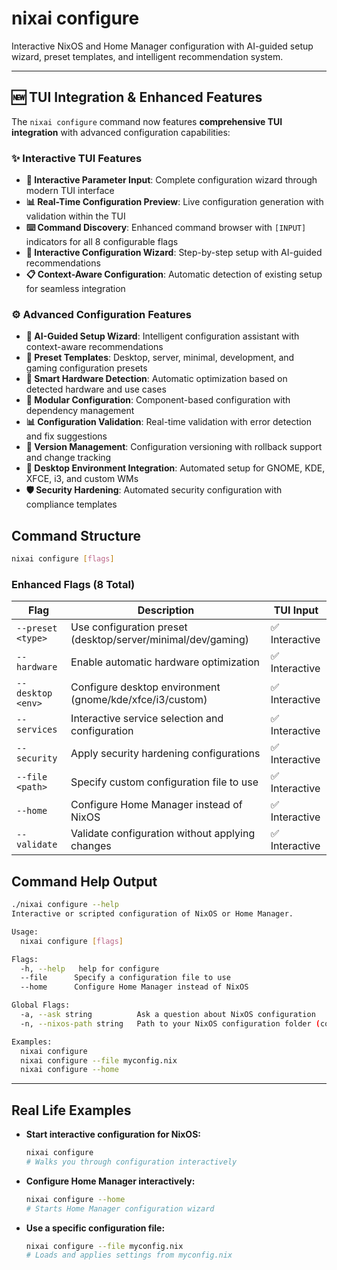 # nixai configure

Interactive NixOS and Home Manager configuration with AI-guided setup wizard, preset templates, and intelligent recommendation system.

---

## 🆕 TUI Integration & Enhanced Features

The `nixai configure` command now features **comprehensive TUI integration** with advanced configuration capabilities:

### ✨ **Interactive TUI Features**
- **🎯 Interactive Parameter Input**: Complete configuration wizard through modern TUI interface
- **📊 Real-Time Configuration Preview**: Live configuration generation with validation within the TUI
- **⌨️ Command Discovery**: Enhanced command browser with `[INPUT]` indicators for all 8 configurable flags
- **🔧 Interactive Configuration Wizard**: Step-by-step setup with AI-guided recommendations
- **📋 Context-Aware Configuration**: Automatic detection of existing setup for seamless integration

### ⚙️ **Advanced Configuration Features**
- **🧠 AI-Guided Setup Wizard**: Intelligent configuration assistant with context-aware recommendations
- **📝 Preset Templates**: Desktop, server, minimal, development, and gaming configuration presets
- **🎯 Smart Hardware Detection**: Automatic optimization based on detected hardware and use cases
- **🔧 Modular Configuration**: Component-based configuration with dependency management
- **📊 Configuration Validation**: Real-time validation with error detection and fix suggestions
- **🔄 Version Management**: Configuration versioning with rollback support and change tracking
- **🎨 Desktop Environment Integration**: Automated setup for GNOME, KDE, XFCE, i3, and custom WMs
- **🛡️ Security Hardening**: Automated security configuration with compliance templates

## Command Structure

```sh
nixai configure [flags]
```

### Enhanced Flags (8 Total)

| Flag | Description | TUI Input |
|------|-------------|-----------|
| `--preset <type>` | Use configuration preset (desktop/server/minimal/dev/gaming) | ✅ Interactive |
| `--hardware` | Enable automatic hardware optimization | ✅ Interactive |
| `--desktop <env>` | Configure desktop environment (gnome/kde/xfce/i3/custom) | ✅ Interactive |
| `--services` | Interactive service selection and configuration | ✅ Interactive |
| `--security` | Apply security hardening configurations | ✅ Interactive |
| `--file <path>` | Specify custom configuration file to use | ✅ Interactive |
| `--home` | Configure Home Manager instead of NixOS | ✅ Interactive |
| `--validate` | Validate configuration without applying changes | ✅ Interactive |

## Command Help Output

```sh
./nixai configure --help
Interactive or scripted configuration of NixOS or Home Manager.

Usage:
  nixai configure [flags]

Flags:
  -h, --help   help for configure
  --file      Specify a configuration file to use
  --home      Configure Home Manager instead of NixOS

Global Flags:
  -a, --ask string          Ask a question about NixOS configuration
  -n, --nixos-path string   Path to your NixOS configuration folder (containing flake.nix or configuration.nix)

Examples:
  nixai configure
  nixai configure --file myconfig.nix
  nixai configure --home
```

---

## Real Life Examples

- **Start interactive configuration for NixOS:**
  ```sh
  nixai configure
  # Walks you through configuration interactively
  ```
- **Configure Home Manager interactively:**
  ```sh
  nixai configure --home
  # Starts Home Manager configuration wizard
  ```
- **Use a specific configuration file:**
  ```sh
  nixai configure --file myconfig.nix
  # Loads and applies settings from myconfig.nix
  ```
